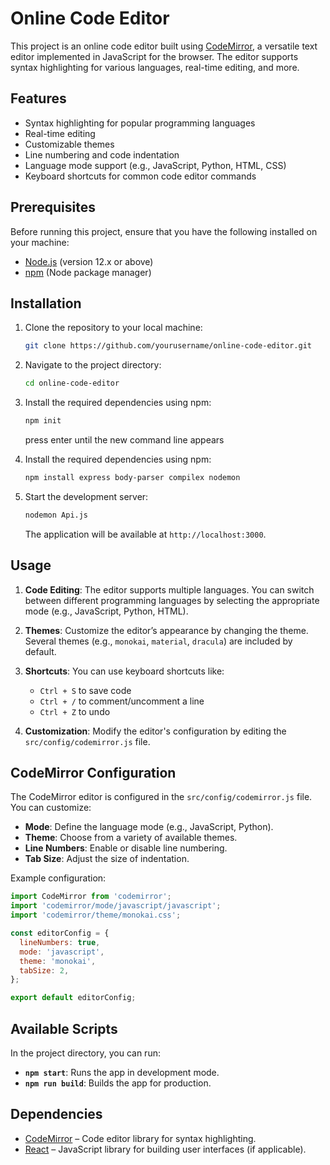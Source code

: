 # Online Code Editor

This project is an online code editor built using [CodeMirror](https://codemirror.net/), a versatile text editor implemented in JavaScript for the browser. The editor supports syntax highlighting for various languages, real-time editing, and more.

## Features

- Syntax highlighting for popular programming languages
- Real-time editing
- Customizable themes
- Line numbering and code indentation
- Language mode support (e.g., JavaScript, Python, HTML, CSS)
- Keyboard shortcuts for common code editor commands

## Prerequisites

Before running this project, ensure that you have the following installed on your machine:

- [Node.js](https://nodejs.org/) (version 12.x or above)
- [npm](https://www.npmjs.com/) (Node package manager)

## Installation

1. Clone the repository to your local machine:

   ```bash
   git clone https://github.com/yourusername/online-code-editor.git
   ```

2. Navigate to the project directory:

   ```bash
   cd online-code-editor
   ```
3. Install the required dependencies using npm:

   ```bash
   npm init
   ```
   press enter until the new command line appears

4. Install the required dependencies using npm:

   ```bash
   npm install express body-parser compilex nodemon
   ```

5. Start the development server:

   ```bash
   nodemon Api.js
   ```

   The application will be available at `http://localhost:3000`.

## Usage

1. **Code Editing**: The editor supports multiple languages. You can switch between different programming languages by selecting the appropriate mode (e.g., JavaScript, Python, HTML).
   
2. **Themes**: Customize the editor’s appearance by changing the theme. Several themes (e.g., `monokai`, `material`, `dracula`) are included by default.

3. **Shortcuts**: You can use keyboard shortcuts like:

   - `Ctrl + S` to save code
   - `Ctrl + /` to comment/uncomment a line
   - `Ctrl + Z` to undo
   
4. **Customization**: Modify the editor's configuration by editing the `src/config/codemirror.js` file.

## CodeMirror Configuration

The CodeMirror editor is configured in the `src/config/codemirror.js` file. You can customize:

- **Mode**: Define the language mode (e.g., JavaScript, Python).
- **Theme**: Choose from a variety of available themes.
- **Line Numbers**: Enable or disable line numbering.
- **Tab Size**: Adjust the size of indentation.

Example configuration:

```javascript
import CodeMirror from 'codemirror';
import 'codemirror/mode/javascript/javascript';
import 'codemirror/theme/monokai.css';

const editorConfig = {
  lineNumbers: true,
  mode: 'javascript',
  theme: 'monokai',
  tabSize: 2,
};

export default editorConfig;
```

## Available Scripts

In the project directory, you can run:

- **`npm start`**: Runs the app in development mode.
- **`npm run build`**: Builds the app for production.

## Dependencies

- [CodeMirror](https://codemirror.net/) – Code editor library for syntax highlighting.
- [React](https://reactjs.org/) – JavaScript library for building user interfaces (if applicable).
